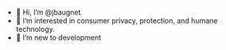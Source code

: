 - 👋 Hi, I’m @jbaugnet
- 👀 I’m interested in consumer privacy, protection, and humane technology.
- 🌱 I’m new to development

<!---
jbaugnet/jbaugnet is a ✨ special ✨ repository because its `README.md` (this file) appears on your GitHub profile.
You can click the Preview link to take a look at your changes.
--->
